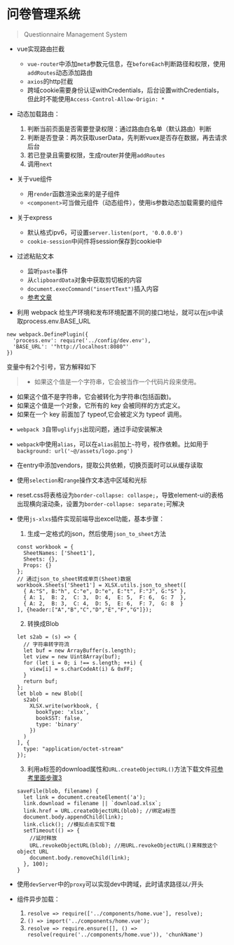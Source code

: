 # 问卷管理系统

> Questionnaire Management System

* vue实现路由拦截
    * `vue-router`中添加`meta`参数元信息，在`beforeEach`判断路径和权限，使用`addRoutes`动态添加路由
    * `axios`的http拦截
    * 跨域cookie需要身份认证withCredentials，后台设置withCredentials，但此时不能使用`Access-Control-Allow-Origin: *`

* 动态加载路由：
    1. 判断当前页面是否需要登录权限：通过路由白名单（默认路由）判断
    2. 判断是否登录：两次获取userData，先判断vuex是否存在数据，再去请求后台
    3. 若已登录且需要权限，生成router并使用`addRoutes`
    4. 调用`next`

* 关于vue组件
    * 用`render`函数渲染出来的是子组件
    * `<component>`可当做元组件（动态组件），使用is参数动态加载需要的组件

* 关于express
    * 默认格式ipv6，可设置`server.listen(port, '0.0.0.0')`
    * `cookie-session`中间件将session保存到cookie中

* 过滤粘贴文本
    * 监听`paste`事件
    * 从`clipboardData`对象中获取剪切板的内容
    * `document.execCommand("insertText")`插入内容
    * [参考文章](http://www.zhangxinxu.com/wordpress/2016/01/contenteditable-plaintext-only/)

* 利用 webpack 给生产环境和发布环境配置不同的接口地址，就可以在js中读取process.env.BASE_URL
```
new webpack.DefinePlugin({
  'process.env': require('../config/dev.env'),
  'BASE_URL': '"http://localhost:8080"'
})
```
变量中有2个引号，官方解释如下
> - 如果这个值是一个字符串，它会被当作一个代码片段来使用。
- 如果这个值不是字符串，它会被转化为字符串(包括函数)。
- 如果这个值是一个对象，它所有的 key 会被同样的方式定义。
- 如果在一个 key 前面加了 typeof,它会被定义为 typeof 调用。
* `webpack 3`自带`uglifyjs`出现问题，通过手动安装解决

* `webpack`中使用`alias`，可以在`alias`前加上`~`符号，视作依赖。比如用于`background: url('~@/assets/logo.png')`

* 在entry中添加vendors，提取公共依赖，切换页面时可以从缓存读取

* 使用`selection`和`range`操作文本选中区域和光标

* reset.css将表格设为`border-collapse: collaspe;`，导致element-ui的表格出现横向滚动条，设置为`border-collapse: separate;`可解决

* 使用`js-xlxs`插件实现前端导出excel功能，基本步骤：
    1. 生成一定格式的json，然后使用`json_to_sheet`方法
    ```
    const workbook = {
      SheetNames: ['Sheet1'],
      Sheets: {},
      Props: {}
    };
    // 通过json_to_sheet转成单页(Sheet)数据
    workbook.Sheets['Sheet1'] = XLSX.utils.json_to_sheet([
      { A:"S", B:"h", C:"e", D:"e", E:"t", F:"J", G:"S" },
      { A: 1,  B: 2,  C: 3,  D: 4,  E: 5,  F: 6,  G: 7  },
      { A: 2,  B: 3,  C: 4,  D: 5,  E: 6,  F: 7,  G: 8  }
    ], {header:["A","B","C","D","E","F","G"]});
    ```

    2. 转换成Blob
    ```
    let s2ab = (s) => {
      // 字符串转字符流
      let buf = new ArrayBuffer(s.length);
      let view = new Uint8Array(buf);
      for (let i = 0; i !== s.length; ++i) {
        view[i] = s.charCodeAt(i) & 0xFF;
      }
      return buf;
    };
    let blob = new Blob([
      s2ab(
        XLSX.write(workbook, {
          bookType: 'xlsx',
          bookSST: false,
          type: 'binary'
        })
      )
    ], {
      type: "application/octet-stream"
    });
    ```

    3. 利用a标签的download属性和`URL.createObjectURL()`方法下载文件[可参考里面步骤3](https://blog.csdn.net/abczdefg/article/details/79769050)
    ```
    saveFile(blob, filename) {
      let link = document.createElement('a');
      link.download = filename || `download.xlsx`;
      link.href = URL.createObjectURL(blob); //绑定a标签
      document.body.appendChild(link);
      link.click(); //模拟点击实现下载
      setTimeout(() => {
        //延时释放
        URL.revokeObjectURL(blob); //用URL.revokeObjectURL()来释放这个object URL
        document.body.removeChild(link);
      }, 100);
    }
    ```

* 使用`devServer`中的`proxy`可以实现dev中跨域，此时请求路径以`/`开头

* 组件异步加载：
  1. `resolve => require(['../components/home.vue'], resolve);`
  2. `() => import('../components/home.vue');`
  3. `resolve => require.ensure([], () => resolve(require('../components/home.vue')), 'chunkName')`
